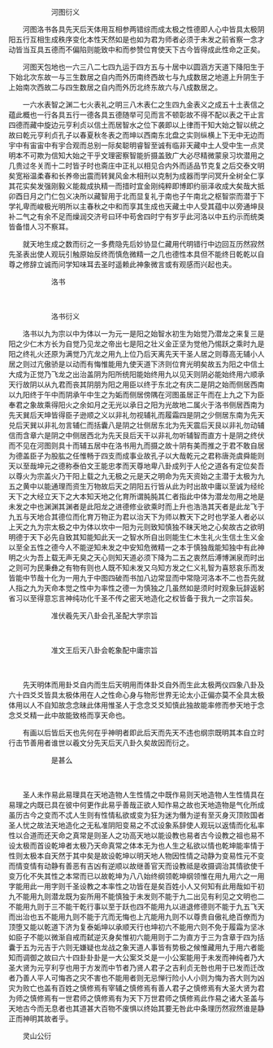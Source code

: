 <!-- { "loadSidebar": true } -->
　　　　　　河图衍义

　　河图洛书各具先天后天体用互相参两错综而成太极之性德即人心中皆具太极阴阳五行互相生成秩序变化本性天然如是也如为君为师者必须于未发之前省察一念才动皆当互具五德而不偏陷则能致中和而参赞位育使天下古今皆得成此性命之正矣。

　　河图天包地也一六三八二七四九运于四方五与十居中以圆涵方天道下降阳生于下始北次东故一与三生数居之自内而外历南终西故七与九成数居之地道上升阴生于上始南次西故二与四生数居之自内而外历北终东故六与八成数居之。

　　一六水表智之渊二七火表礼之明三八木表仁之生四九金表义之成五十土表信之蕴此概也一行各具五行一德各具五德随举可见而言不顿彰故不得不配以表之干止言四德而藏中旋边元亨利贞以信土而居智水之位下袭即以上律而干知大始之智以统之故曰乾元亨利贞孔子以春夏秋冬表之而坤以西南东北盘之实则纵横上下无中无边而宇中有宙宙中有宇合观而总别一际矣聪明睿智至诚有临非天藏中土人受中生一点灵明本不可欺为信知大始之干乎文理密察智能折摄盖致广大必尽精微蒙泉习坎潜用之几贵过冬关而十二时皆子时也斋庄中正礼以相见合内外而适品节克复之后交泰文明矣宽裕温柔春和长养帝出震而转巽风金木相刑以克制为成器而学问冥升全树全仁享其花实矣发强刚毅义能裁成执精一而措时宜金刚纯粹即博即约丽泽收成大矣哉大抵卯酉日月之门仁包义决所以藏智用于北而显复礼于南也子午南北之枢智崇而潜于下学礼卑而峻极光明所以主春秋之中和而享其生成也天藏土中人受其蕴中以旁通坤艮补二气之有余不足而燥润交济号曰环中苟舍四时宁有岁乎此河洛以中五约示而统类皆备惜人习不察耳。

　　就天地生成之数而衍之一多费隐先后妙协显仁藏用代明错行中边回互历然寂然先圣表出使人观玩引触原始反终而慎危微精一之几也德性本具但不能终日乾乾以自尊之修辞立诚而问学知味耳去圣时遥赖此神象微言或有观感而兴起也夫。

　　　　　　洛书

　　

　　　　　　洛书衍义

　　洛书以九为宗以中为体以一为元一是阳之始智水初生为始觉乃潜龙之来复三是阳之少仁木方长为自觉乃见龙之帝出七是阳之壮义金正坚为觉他乃惕跃之乘时九是阳之终礼火还原为满觉乃亢龙之用九上位乃后天离先天干圣人居之则尊高无辅小人居之则过亢傲骄是以动而有悔惟能用九使天道下济则位育光明矣故五为阳之中信土大成为正觉乃飞龙之出治盖阴为阳所统阳能始终用九以见天则阴必能始终用六顺承天行故阴以从九君而丧其阴朋为阳之用臣以终于东北之有庆二是阴之始而侧居西南以九阳终于午中而阴承午中生之为姤而侧居傍隅在河图虽居正午而在上九之下为臣奉君之象故乘得阳火之余如月之无光以承日之阳为光故地二属火于洛书侧居西南为先天巽后天坤皆得臣子逊顺之义以非礼勿视辅礼而履霜四是阴之少侧居东南为先天兑后天巽以非礼勿言辅仁而括囊八是阴之壮侧居东北为先天震后天艮以非礼勿动辅信而含章六是阴之中侧居西北为先天艮后天干以非礼勿听辅智而直方十是阴之终伏而不见在河图则具十而辅五居中在洛书用九而摄之故十阴有美而推之于君不敢自居为德盖臣子为股肱之任惟畅于四支而成事业故孔子以大哉乾元之君称唐尧虞舜能则天以至哉坤元之德称泰伯文王能忠孝而天尊地卑八卦成列于人伦之道各有定位矣吾以尊火为宗盖火乃干阳上载之九无极之元是天之明命为先天资始之主潜于太极为九五之黄中以能通理而资生万物故后天之阴阳五行皆从此为时出故中庸以至诚为经纶天下之大经立天下之大本知天地之化育所谓肫肫其仁者指此中体为潜龙勿用之地是未发之中也渊渊其渊者是此阳龙之进德修业欲乘时而上升也浩浩其天者是此龙飞于九五与天地合其德位而化育万物正为君以治天下为师以教天下之时也学圣人者必以上天之九为宗太极之中为体以坎中一阳为元则致知慎独不昧天地之心矣故古之欲明明德于天下必先自致其知能知此天一之智水所自出则能生仁木生礼火生信土生义金以至全五性之德今人不能逆知未发之中安知危微精一之本于慎独哉能知独中有此神明之火为吾上载无声无臭之天心则知天道必须下降为二五之衷然后溥博渊泉而时出之则可为民秉彝之有物有则也人既不知未发又乌知方发之仁义礼智为喜怒哀乐而发皆能中节哉十化为一用九于中图四破而书加八边常显而中常隐河洛本不二也吾先就人指之九为天命本觉之性中为率性之德一为慎独之几虽然如是须时时观象玩辞返躬省习以至得意忘言神纯功化千圣不传之密天地造化之权皆备于我九一之宗旨矣。

　　　　　　准伏羲先天八卦会孔圣配大学宗旨

　　

　　　　　　准文王后天八卦会乾象配中庸宗旨

　　

　　先天明体而用卦爻自内而生后天明用而体卦爻自外而生此太极两仪四象八卦及六十四爻爻皆具太极体用在人之性命心身与物形世界无论太小正偏亦莫不全具太极体用以人不自知故念念昧此体用惟圣人于念念爻爻知慎此独故能率修而参天地于念念爻爻精一此中故能致格而享天命也。

　　有画以后皆后天也先何在乎神明者即此后天而先天不违也纲宗既明其本自立时行击节善用者谁世以羲文分先天后天八卦久矣故因而衍之。

　　　　　　是甚么

　　

　　圣人未作易此易理具在天地造物人生性情之中既作易则天地造物人生性情具在易理之内既已具在彼中何更作此易乎善哉正欲人知作易之故也天地造物是气化所成虽历古今之变而不忒人生则有性情私欲或变为狂为迷为僭为逆有至灭身灭顶败国者圣人忧之故法天地造化之无私准阴阳变易之不忒设象系辞使人观玩以返情而化私率性以合道而还天命之真常是则圣人之功高天地以能设教也易者古今设教之祖也易不设太极而首设乾坤者太极乃天命真常之体本无为也人生之私欲以情也乾坤能率情于性则太极本自天然于其中矣是故设乾坤以明天地人物因性情之动静为变易性元不变而情变情有动静有善恶有吉凶有逆顺以故继善官天而设教祗是收摄调治其情欲使千变万化不失其性之本常而已以故乾坤为八八始终纲领乾坤纲领惟在用九用六之一用字能用此一用字则千圣设教之本率性之功皆在是矣百姓小人又何知有此用哉如干初九不能用九则潜龙既为妄所用不能慎独于未发则不能于九二出见有利见之文明也二不能用九则于三不能干乾行事以至于跃也四不能用九以进退修德则不能于九五飞天而出治也五不能用九则不能于亢而无悔也上亢能用九则不以尊贵自傲礼绝百僚而为顶堕又能以乾道下济为复泰姤坤以承顺天行也坤初六不能用六则不免于履霜为坚冰如臣子不能以微渐自戒而弑逆灭身矣惟初六能用则于二为直方于三为含章于四为括囊于五为元吉于六则无嫌疑也龙战之象天道人事皆有势极之候惟藏用九于用六者能知而调御之故曰六十四卦卦卦是一大公案爻爻是一小公案能用于未发而神纯者乃大圣大贤为元亨利亨也用于方发而中节者乃贤人君子之吉利贞无咎也用于已发而迁改者乃善人平人可悔吝之灾不害也不能用者则无忌惮行险小人小则为悔为吝大则为凶灾为败亡也盖有百姓之慎修焉有宰辅之慎修焉有善人君子之慎修焉有大圣大贤为君为师之慎修焉有一世君师之慎修焉有为天下万世君师之慎修焉此作易之诸大圣盖与天地古今而无息者也其道甚大百物不废惧以终始其要无咎此中条理历然寂然谁是静正而神明其故者乎。

　　灵山公衍

